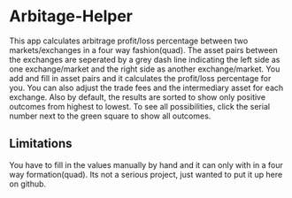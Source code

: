 # Arbitage-Helper

This app calculates arbitrage profit/loss percentage between two markets/exchanges in a four way fashion(quad). The asset pairs between the exchanges are seperated by a grey dash line indicating the left side as one exchange/market and the right side as another exchange/market. You add and fill in asset pairs and it calculates the profit/loss percentage for you. You can also adjust the trade fees and the intermediary asset for each exchange. Also by default, the results are sorted to show only positive outcomes from highest to lowest. To see all possibilities, click the serial number next to the green square to show all outcomes.

## Limitations

You have to fill in the values manually by hand and it can only with in a four way formation(quad). Its not a serious project, just wanted to put it up here on github.
